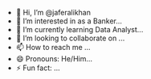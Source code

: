 - 👋 Hi, I’m @jaferalikhan
- 👀 I’m interested in as a Banker...
- 🌱 I’m currently learning Data Analyst...
- 💞️ I’m looking to collaborate on ...
- 📫 How to reach me ...
- 😄 Pronouns: He/Him...
- ⚡ Fun fact: ...

<!---
jaferalikhan/jaferalikhan is a ✨ special ✨ repository because its `README.md` (this file) appears on your GitHub profile.
You can click the Preview link to take a look at your changes.
--->
